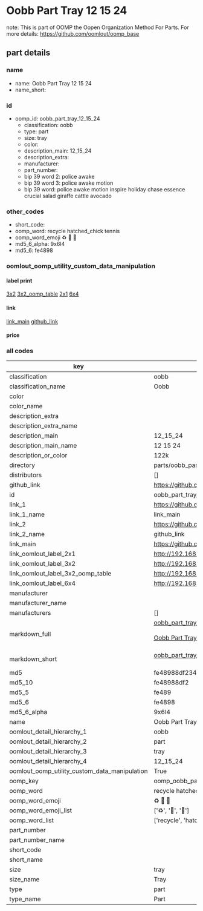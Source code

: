 # Oobb Part Tray 12 15 24  

note: This is part of OOMP the Oopen Organization Method For Parts. For more details: https://github.com/oomlout/oomp_base

##  part details





### name
* name: Oobb Part Tray 12 15 24
* name_short: 
### id
* oomp_id: oobb_part_tray_12_15_24
  * classification: oobb
  * type: part
  * size: tray
  * color: 
  * description_main: 12_15_24
  * description_extra: 
  * manufacturer: 
  * part_number: 
  * bip 39 word 2: police awake
  * bip 39 word 3: police awake motion
  * bip 39 word: police awake motion inspire holiday chase essence crucial salad giraffe cattle avocado

### other_codes
* short_code: 
* oomp_word: recycle hatched_chick tennis
* oomp_word_emoji :recycle: :hatched_chick: :tennis:
* md5_6_alpha: 9x6l4
* md5_6: fe4898






### oomlout_oomp_utility_custom_data_manipulation
#### label print
[3x2](http://192.168.1.245:1112/?label=oomp%209x6l4)
[3x2_oomp_table](http://192.168.1.107:1112/?label=oomp%209x6l4)
[2x1](http://192.168.1.242:1112/?label=oomp%209x6l4)
[6x4](http://192.168.1.55:1112/?label=oomp%209x6l4)    

#### link

[link_main](https://github.com/oomlout/oomlout_oomp_current_version_messy/tree/main/parts/oobb_part_tray_12_15_24) [github_link](https://github.com/oomlout/oomlout_oomp_part_src/tree/main/parts/oobb_part_tray_12_15_24)                             

#### price







### all codes 
| key | value |  
| --- | --- |  
| classification | oobb |  
| classification_name | Oobb |  
| color |  |  
| color_name |  |  
| description_extra |  |  
| description_extra_name |  |  
| description_main | 12_15_24 |  
| description_main_name | 12 15 24 |  
| description_or_color | 122k |  
| directory | parts/oobb_part_tray_12_15_24 |  
| distributors | [] |  
| github_link | https://github.com/oomlout/oomlout_oomp_part_src/tree/main/parts/oobb_part_tray_12_15_24 |  
| id | oobb_part_tray_12_15_24 |  
| link_1 | https://github.com/oomlout/oomlout_oomp_current_version_messy/tree/main/parts/oobb_part_tray_12_15_24 |  
| link_1_name | link_main |  
| link_2 | https://github.com/oomlout/oomlout_oomp_part_src/tree/main/parts/oobb_part_tray_12_15_24 |  
| link_2_name | github_link |  
| link_main | https://github.com/oomlout/oomlout_oomp_current_version_messy/tree/main/parts/oobb_part_tray_12_15_24 |  
| link_oomlout_label_2x1 | http://192.168.1.242:1112/?label=oomp%209x6l4 |  
| link_oomlout_label_3x2 | http://192.168.1.245:1112/?label=oomp%209x6l4 |  
| link_oomlout_label_3x2_oomp_table | http://192.168.1.107:1112/?label=oomp%209x6l4 |  
| link_oomlout_label_6x4 | http://192.168.1.55:1112/?label=oomp%209x6l4 |  
| manufacturer |  |  
| manufacturer_name |  |  
| manufacturers | [] |  
| markdown_full | [oobb_part_tray_12_15_24](https://github.com/oomlout/oomlout_oomp_current_version_messy/tree/main/parts/oobb_part_tray_12_15_24)<br>[](https://github.com/oomlout/oomlout_oomp_current_version_messy/tree/main/parts/oobb_part_tray_12_15_24)<br>[Oobb Part Tray 12 15 24](https://github.com/oomlout/oomlout_oomp_current_version_messy/tree/main/parts/oobb_part_tray_12_15_24)<br><br> |  
| markdown_short | [oobb_part_tray_12_15_24](https://github.com/oomlout/oomlout_oomp_current_version_messy/tree/main/parts/oobb_part_tray_12_15_24)<br><br> |  
| md5 | fe48988df23469a89ab6675520840d3d |  
| md5_10 | fe48988df2 |  
| md5_5 | fe489 |  
| md5_6 | fe4898 |  
| md5_6_alpha | 9x6l4 |  
| name | Oobb Part Tray 12 15 24 |  
| oomlout_detail_hierarchy_1 | oobb |  
| oomlout_detail_hierarchy_2 | part |  
| oomlout_detail_hierarchy_3 | tray |  
| oomlout_detail_hierarchy_4 | 12_15_24 |  
| oomlout_oomp_utility_custom_data_manipulation | True |  
| oomp_key | oomp_oobb_part_tray_12_15_24 |  
| oomp_word | recycle hatched_chick tennis |  
| oomp_word_emoji | :recycle: :hatched_chick: :tennis: |  
| oomp_word_emoji_list | [':recycle:', ':hatched_chick:', ':tennis:'] |  
| oomp_word_list | ['recycle', 'hatched_chick', 'tennis'] |  
| part_number |  |  
| part_number_name |  |  
| short_code |  |  
| short_name |  |  
| size | tray |  
| size_name | Tray |  
| type | part |  
| type_name | Part |  
